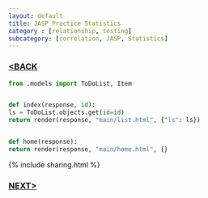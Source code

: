 ```yaml
---
layout: default
title: JASP Practice Statistics
category : [relationship, testing]
subcategory: [correlation, JASP, Statistics]
---
```

### [<BACK](/index.md)


```python
from .models import ToDoList, Item


def index(response, id):
ls = ToDoList.objects.get(id=id)
return render(response, "main/list.html", {"ls": ls})


def home(response):
return render(response, "main/home.html", {}
 ```
 
 {% include sharing.html %}

    
    





### [NEXT>](/_posts/2020-05-20-post1.md)
